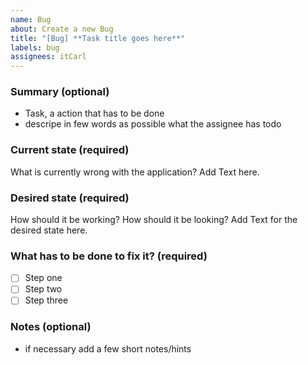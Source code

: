 ```yaml
---
name: Bug
about: Create a new Bug
title: "[Bug] **Task title goes here**"
labels: bug
assignees: itCarl
---
```


### Summary (optional)

- Task, a action that has to be done
- descripe in few words as possible what the assignee has todo

### Current state (required)

What is currently wrong with the application?
Add Text here.

### Desired state (required)

How should it be working? How should it be looking?
Add Text for the desired state here.

### What has to be done to fix it? (required)

- [ ] Step one
- [ ] Step two
- [ ] Step three

### Notes (optional)

- if necessary add a few short notes/hints
